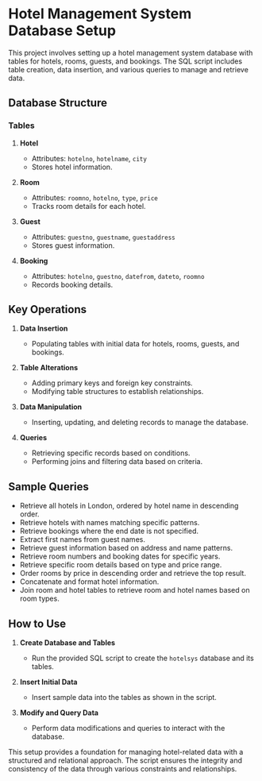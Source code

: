 # Hotel Management System Database Setup

This project involves setting up a hotel management system database with tables for hotels, rooms, guests, and bookings. The SQL script includes table creation, data insertion, and various queries to manage and retrieve data.

## Database Structure

### Tables

1. **Hotel**
   - Attributes: `hotelno`, `hotelname`, `city`
   - Stores hotel information.

2. **Room**
   - Attributes: `roomno`, `hotelno`, `type`, `price`
   - Tracks room details for each hotel.

3. **Guest**
   - Attributes: `guestno`, `guestname`, `guestaddress`
   - Stores guest information.

4. **Booking**
   - Attributes: `hotelno`, `guestno`, `datefrom`, `dateto`, `roomno`
   - Records booking details.

## Key Operations

1. **Data Insertion**
   - Populating tables with initial data for hotels, rooms, guests, and bookings.

2. **Table Alterations**
   - Adding primary keys and foreign key constraints.
   - Modifying table structures to establish relationships.

3. **Data Manipulation**
   - Inserting, updating, and deleting records to manage the database.

4. **Queries**
   - Retrieving specific records based on conditions.
   - Performing joins and filtering data based on criteria.

## Sample Queries

- Retrieve all hotels in London, ordered by hotel name in descending order.
- Retrieve hotels with names matching specific patterns.
- Retrieve bookings where the end date is not specified.
- Extract first names from guest names.
- Retrieve guest information based on address and name patterns.
- Retrieve room numbers and booking dates for specific years.
- Retrieve specific room details based on type and price range.
- Order rooms by price in descending order and retrieve the top result.
- Concatenate and format hotel information.
- Join room and hotel tables to retrieve room and hotel names based on room types.

## How to Use

1. **Create Database and Tables**
   - Run the provided SQL script to create the `hotelsys` database and its tables.

2. **Insert Initial Data**
   - Insert sample data into the tables as shown in the script.

3. **Modify and Query Data**
   - Perform data modifications and queries to interact with the database.

This setup provides a foundation for managing hotel-related data with a structured and relational approach. The script ensures the integrity and consistency of the data through various constraints and relationships.
